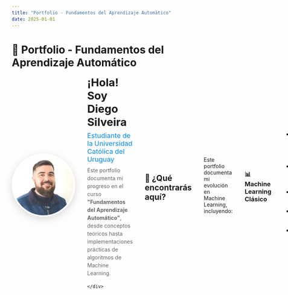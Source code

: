 ```yaml
---
title: "Portfolio - Fundamentos del Aprendizaje Automático"
date: 2025-01-01
---
```


# 🤖 Portfolio - Fundamentos del Aprendizaje Automático

<div style="display: flex; align-items: center; margin-bottom: 2rem; gap: 2rem;">
    <div style="flex-shrink: 0;">
        <img src="assets/foto_de_perfil.jpeg" alt="Diego Silveira" style="
            width: 160px; 
            height: 160px; 
            border-radius: 50%; 
            object-fit: cover; 
            object-position: center; 
            box-shadow: 0 6px 20px rgba(0,0,0,0.15);
            border: 4px solid #fff;
            display: block;
        ">
    </div>
    <div style="flex: 1;">
        <h2 style="margin: 0 0 0.5rem 0; font-size: 1.8rem;">¡Hola! Soy <strong>Diego Silveira</strong></h2>
        <p style="margin: 0 0 0.5rem 0; font-size: 1.1rem; color: #2196F3; font-weight: 500;">Estudiante de la Universidad Católica del Uruguay</p>
        <p style="margin: 0 0 1rem 0; color: #666; line-height: 1.5;">Este portfolio documenta mi progreso en el curso <strong>"Fundamentos del Aprendizaje Automático"</strong>, desde conceptos teóricos hasta implementaciones prácticas de algoritmos de Machine Learning.</p>
        
    </div>
</div>

## 🎯 ¿Qué encontrarás aquí?

Este portfolio documenta mi evolución en Machine Learning, incluyendo:

### 📊 **Machine Learning Clásico**
- EDA del Titanic - Análisis exploratorio de datos
- Feature Engineering + Modelo Base
- Regresión Lineal y Logística
- Validación y Selección de Modelos
- Clustering y PCA

### 📊 **Deep Learning**
- MLP
- PyTorch Lightning
- Optimización y regularización

### 📊 **Computer Vision**
- CNN + transfer learning
- Data augmentation
- Detección de objetos
- Segmentación

### 📊 **NLP y LLMs**
- Tokenización
- Transformers
- Fine‑tuning/LoRA
- RAG
- asistentes

### 📊 ** MLOps y Proyecto Final**
- MLflow
- Docker
- CI/CD
- Despliegue y defensa final

## 🎯 Próximos Pasos (Backlog Personal)

### 📚 Aprendizaje Continuo

- [ ] **Matemáticas**: Repasar álgebra lineal para PCA
- [ ] **Visualización**: Mejorar gráficos con seaborn/plotly
- [ ] **Documentación**: Agregar más detalles técnicos a implementaciones
- [ ] **Papers**: Leer papers fundacionales de ML supervisado/no supervisado

## 🎓 Filosofía de Aprendizaje

> *"En Machine Learning, la comprensión profunda de los fundamentos es más valiosa que conocer muchas técnicas superficialmente"*

Mi enfoque se centra en entender **el por qué** detrás de cada algoritmo, implementar desde fundamentos cuando es posible, y siempre validar resultados de manera rigurosa.

---

**Universidad Católica del Uruguay** | **Fundamentos del Aprendizaje Automático** | [LinkedIn](https://www.linkedin.com/in/diego-silveira-uy/)
